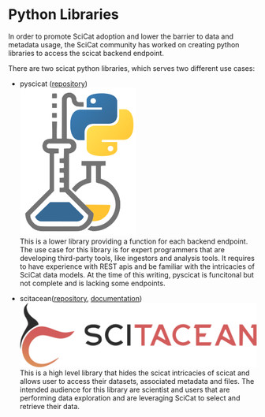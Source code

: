 # Python Libraries

In order to promote SciCat adoption and lower the barrier to data and metadata usage, the SciCat community has worked on creating python libraries to access the scicat backend endpoint.

There are two scicat python libraries, which serves two different use cases:
- pyscicat ([repository](https://github.com/SciCatProject/pyscicat))  
  ![pySciCat logo](pyscicat.png)  
  This is a lower library providing a function for each backend endpoint.  
  The use case for this library is for expert programmers that are developing third-party tools, like ingestors and analysis tools.
  It requires to have experience with REST apis and be familiar with the intricacies of SciCat data models.
  At the time of this writing, pyscicat is funcitonal but not complete and is lacking some endpoints.  

- scitacean([repository](https://github.com/SciCatProject/scitacean), [documentation](https://scicatproject.github.io/scitacean/))  
  ![Scitacean logo](scitacean.png)
  This is a high level library that hides the scicat intricacies of scicat and allows user to access their datasets, associated metadata and files. The intended audience for this library are scientist and users that are performing data exploration and are leveraging SciCat  to select and retrieve their data.
